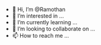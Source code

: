 - 👋 Hi, I’m @Ramothan
- 👀 I’m interested in ...
- 🌱 I’m currently learning ...
- 💞️ I’m looking to collaborate on ...
- 📫 How to reach me ...

<!---
Ramothan/Ramothan is a ✨ special ✨ repository because its `README.md` (this file) appears on your GitHub profile.
You can click the Preview link to take a look at your changes.
--->
